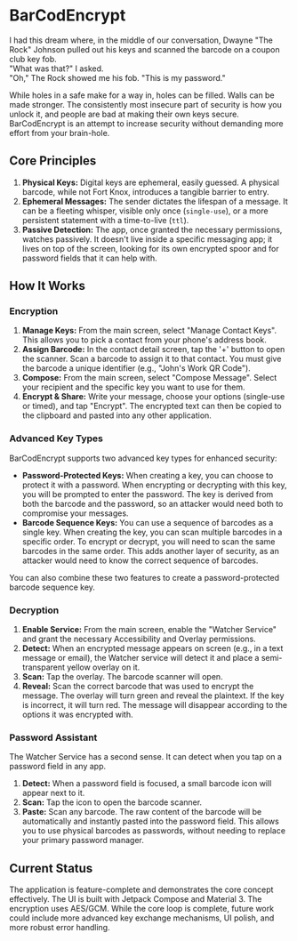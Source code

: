 # BarCodEncrypt

I had this dream where, in the middle of our conversation, Dwayne "The Rock" Johnson pulled out his keys and scanned the barcode on a coupon club key fob.    
"What was that?" I asked.    
"Oh," The Rock showed me his fob. "This is my password."    
  
While holes in a safe make for a way in, holes can be filled. Walls can be made stronger. The consistently most insecure part of security is how you unlock it, and people are bad at making their own keys secure. BarCodEncrypt is an attempt to increase security without demanding more effort from your brain-hole. 

## Core Principles

1.  **Physical Keys:** Digital keys are ephemeral, easily guessed. A physical barcode, while not Fort Knox, introduces a tangible barrier to entry.
2.  **Ephemeral Messages:** The sender dictates the lifespan of a message. It can be a fleeting whisper, visible only once (`single-use`), or a more persistent statement with a time-to-live (`ttl`).
3.  **Passive Detection:** The app, once granted the necessary permissions, watches passively. It doesn't live inside a specific messaging app; it lives on top of the screen, looking for its own encrypted spoor and for password fields that it can help with.

## How It Works

### Encryption
1.  **Manage Keys:** From the main screen, select "Manage Contact Keys". This allows you to pick a contact from your phone's address book.
2.  **Assign Barcode:** In the contact detail screen, tap the '+' button to open the scanner. Scan a barcode to assign it to that contact. You must give the barcode a unique identifier (e.g., "John's Work QR Code").
3.  **Compose:** From the main screen, select "Compose Message". Select your recipient and the specific key you want to use for them.
4.  **Encrypt & Share:** Write your message, choose your options (single-use or timed), and tap "Encrypt". The encrypted text can then be copied to the clipboard and pasted into any other application.

### Advanced Key Types

BarCodEncrypt supports two advanced key types for enhanced security:

*   **Password-Protected Keys:** When creating a key, you can choose to protect it with a password. When encrypting or decrypting with this key, you will be prompted to enter the password. The key is derived from both the barcode and the password, so an attacker would need both to compromise your messages.
*   **Barcode Sequence Keys:** You can use a sequence of barcodes as a single key. When creating the key, you can scan multiple barcodes in a specific order. To encrypt or decrypt, you will need to scan the same barcodes in the same order. This adds another layer of security, as an attacker would need to know the correct sequence of barcodes.

You can also combine these two features to create a password-protected barcode sequence key.

### Decryption
1.  **Enable Service:** From the main screen, enable the "Watcher Service" and grant the necessary Accessibility and Overlay permissions.
2.  **Detect:** When an encrypted message appears on screen (e.g., in a text message or email), the Watcher service will detect it and place a semi-transparent yellow overlay on it.
3.  **Scan:** Tap the overlay. The barcode scanner will open.
4.  **Reveal:** Scan the correct barcode that was used to encrypt the message. The overlay will turn green and reveal the plaintext. If the key is incorrect, it will turn red. The message will disappear according to the options it was encrypted with.

### Password Assistant
The Watcher Service has a second sense. It can detect when you tap on a password field in any app.
1.  **Detect:** When a password field is focused, a small barcode icon will appear next to it.
2.  **Scan:** Tap the icon to open the barcode scanner.
3.  **Paste:** Scan any barcode. The raw content of the barcode will be automatically and instantly pasted into the password field. This allows you to use physical barcodes as passwords, without needing to replace your primary password manager.

## Current Status

The application is feature-complete and demonstrates the core concept effectively. The UI is built with Jetpack Compose and Material 3. The encryption uses AES/GCM. While the core loop is complete, future work could include more advanced key exchange mechanisms, UI polish, and more robust error handling.
